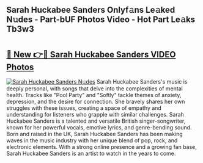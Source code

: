 ## Sarah Huckabee Sanders Onlyf𝚊ns Le𝚊ked N𝚞des - Part-bUF Photos Video - Hot Part Le𝚊ks Tb3w3

# <h2><a href="http://ac47425.deff.icu/?id=Sarah+Huckabee+Sanders">🔗 New 👉🔴 Sarah Huckabee Sanders VIDEO Photos</a></h2>

[![Sarah Huckabee Sanders N𝚞des](https://i.imgur.com/rIISA9y.gif)](http://ac47425.deff.icu/?id=Sarah+Huckabee+Sanders)
Sarah Huckabee Sanders's music is deeply personal, with songs that delve into the complexities of mental health. Tracks like "Pool Party" and "Softly" tackle themes of anxiety, depression, and the desire for connection. She bravely shares her own struggles with these issues, creating a space of empathy and understanding for listeners who grapple with similar challenges. Sarah Huckabee Sanders is a talented and versatile British singer-songwriter, known for her powerful vocals, emotive lyrics, and genre-bending sound. Born and raised in the UK, Sarah Huckabee Sanders has been making waves in the music industry with her unique blend of pop, rock, and electronic elements. With a strong online presence and a growing fan base, Sarah Huckabee Sanders is an artist to watch in the years to come.
